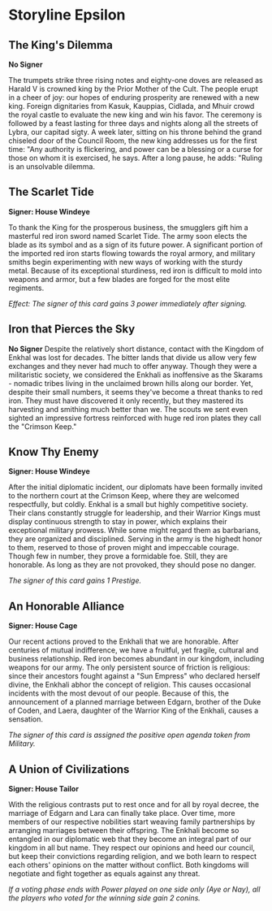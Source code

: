 # Storyline Epsilon

## The King's Dilemma

**No Signer**

The trumpets strike three rising notes and eighty-one doves are released as Harald V is crowned king by the Prior Mother of the Cult. The people erupt in a cheer of joy: our hopes of enduring prosperity are renewed with a new king. Foreign dignitaries from Kasuk, Kauppias, Cidlada, and Mhuir crowd the royal castle to evaluate the new king and win his favor. The ceremony is followed by a feast lasting for three days and nights along all the streets of Lybra, our capitad sigty. A week later, sitting on his throne behind the grand chiseled door of the Council Room, the new king addresses us for the first time: "Any authority is flickering, and power can be a blessing or a curse for those on whom it is exercised, he says. After a long pause, he adds: "Ruling is an unsolvable dilemma.

## The Scarlet Tide

**Signer: House Windeye**

To thank the King for the prosperous business, the smugglers gift him a masterful red iron sword named Scarlet Tide. The army soon elects the blade as its symbol and as a sign of its future power. A significant portion of the imported red iron starts flowing towards the royal armory, and military smiths begin experimenting with new ways of working with the sturdy metal. Because of its exceptional sturdiness, red iron is difficult to mold into weapons and armor, but a few blades are forged for the most elite regiments.

_Effect: The signer of this card gains 3 power immediately after signing._

## Iron that Pierces the Sky

**No Signer**
Despite the relatively short distance, contact with the Kingdom of Enkhal was lost for decades. The bitter lands that divide us allow very few exchanges and they never had much to offer anyway. Though they were a militaristic society, we considered the Enkhali as inoffensive as the Skarams - nomadic tribes living in the unclaimed brown hills along our border. Yet, despite their small numbers, it seems they've become a threat thanks to red iron. They must have discovered it only recently, but they mastered its harvesting and smithing much better than we. The scouts we sent even sighted an impressive fortress reinforced with huge red iron plates they call the "Crimson Keep."

## Know Thy Enemy

**Signer: House Windeye**

After the initial diplomatic incident, our diplomats have been formally invited to the northern court at the Crimson Keep, where they are welcomed respectfully, but coldly. Enkhal is a small but highly competitive society. Their clans constantly struggle for leadership, and their Warrior Kings must display continuous strength to stay in power, which explains their exceptional military prowess. While some might regard them as barbarians, they are organized and disciplined. Serving in the army is the highedt honor to them, reserved to those of proven might and impeccable courage. Though few in number, they prove a formidable foe. Still, they are honorable. As long as they are not provoked, they should pose no danger.

_The signer of this card gains 1 Prestige._

## An Honorable Alliance

**Signer: House Cage**

Our recent actions proved to the Enkhali that we are honorable. After centuries of mutual indifference, we have a fruitful, yet fragile, cultural and business relationship. Red iron becomes abundant in our kingdom, including weapons for our army. The only persistent source of friction is religious: since their ancestors fought against a "Sun Empress" who declared herself divine, the Enkhali abhor the concept of religion. This causes occasional incidents with the most devout of our people. Because of this, the announcement of a planned marriage between Edgarn, brother of the Duke of Coden, and Laera, daughter of the Warrior King of the Enkhali, causes a sensation.

_The signer of this card is assigned the positive open agenda token from Military._

## A Union of Civilizations

**Signer: House Tailor**

With the religious contrasts put to rest once and for all by royal decree, the marriage of Edgarn and Lara can finally take place. Over time, more members of our respective nobilities start weaving family partnerships by arranging marriages between their offspring. The Enkhali become so entangled in our diplomatic web that they become an integral part of our kingdom in all but name. They respect our opinions and heed our council, but keep their convictions regarding religion, and we both learn to respect each others' opinions on the matter without conflict. Both kingdoms will negotiate and fight together as equals against any threat.

_If a voting phase ends with Power played on one side only (Aye or Nay), all the players who voted for the winning side gain 2 conins._
